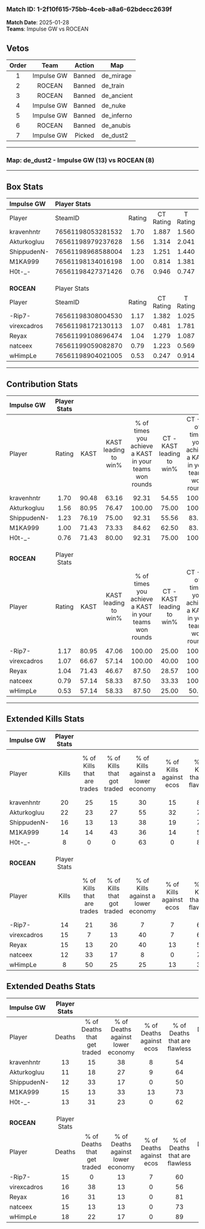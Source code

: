 ### Match ID: 1-2f10f615-75bb-4ceb-a8a6-62bdecc2639f  
**Match Date**: 2025-01-28  
**Teams**: Impulse GW vs ROCEAN  

## Vetos  

| Order | Team | Action | Map |
| :---: | :--: | :----: | --- |
| 1 | Impulse GW | Banned | de_mirage |
| 2 | ROCEAN | Banned | de_train |
| 3 | ROCEAN | Banned | de_ancient |
| 4 | Impulse GW | Banned | de_nuke |
| 5 | Impulse GW | Banned | de_inferno |
| 6 | ROCEAN | Banned | de_anubis |
| 7 | Impulse GW | Picked | de_dust2 |

---  

### **Map**: de_dust2 - Impulse GW (13) vs ROCEAN (8)  
---  

## Box Stats  

| **Impulse GW** | Player Stats      |        |           |          |       |       |       |         |        |      |     |
| :- | :- | :-: | :-: | :-: | :-: | :-: | :-: | :-: | :-: | :-: | :-: |
| Player         | SteamID           | Rating | CT Rating | T Rating | KAST  |  ADR  | Kills | Assists | Deaths | K/D  | HS% |
| kravenhntr     | 76561198053281532 |  1.70  |   1.887   |  1.560   | 90.48 | 128.0 |  20   |   15    |   13   | 1.54 | 45  |
| Akturkogluu    | 76561198979237628 |  1.56  |   1.314   |  2.041   | 80.95 | 83.4  |  22   |    4    |   11   | 2.00 | 54  |
| ShippudenN-    | 76561198968588004 |  1.23  |   1.251   |  1.440   | 76.19 | 77.4  |  16   |    2    |   12   | 1.33 | 68  |
| M1KA999        | 76561198134016198 |  1.00  |   0.814   |  1.381   | 71.43 | 66.1  |  14   |    3    |   15   | 0.93 | 64  |
| H0t-_-         | 76561198427371426 |  0.76  |   0.946   |  0.747   | 71.43 | 47.6  |   8   |    5    |   13   | 0.62 |  0  |
|                |                   |        |           |          |       |       |       |         |        |      |     |
|                |                   |        |           |          |       |       |       |         |        |      |     |
|                |                   |        |           |          |       |       |       |         |        |      |     |
| **ROCEAN**     | Player Stats      |        |           |          |       |       |       |         |        |      |     |
| Player         | SteamID           | Rating | CT Rating | T Rating | KAST  |  ADR  | Kills | Assists | Deaths | K/D  | HS% |
| -Rip7-         | 76561198308004530 |  1.17  |   1.382   |  1.025   | 80.95 | 92.6  |  14   |    5    |   15   | 0.93 | 64  |
| virexcadros    | 76561198172130113 |  1.07  |   0.481   |  1.781   | 66.67 | 87.7  |  15   |    6    |   16   | 0.94 | 46  |
| Reyax          | 76561199108696474 |  1.04  |   1.279   |  1.087   | 71.43 | 72.1  |  15   |    3    |   16   | 0.94 | 66  |
| natceex        | 76561199059082870 |  0.79  |   1.223   |  0.569   | 57.14 | 60.3  |  12   |    2    |   15   | 0.80 | 50  |
| wHimpLe        | 76561198904021005 |  0.53  |   0.247   |  0.914   | 57.14 | 48.9  |   8   |    4    |   18   | 0.44 | 75  |
---  

## Contribution Stats  

| **Impulse GW** | Player Stats |       |                      |                                                        |                           |                                                             |                          |                                                            |
| :- | :-: | :-: | :-: | :-: | :-: | :-: | :-: | :-: |
| Player         |    Rating    | KAST  | KAST leading to win% | % of times you achieve a KAST in your teams won rounds | CT - KAST leading to win% | CT - % of times you achieve a KAST in your teams won rounds | T - KAST leading to win% | T - % of times you achieve a KAST in your teams won rounds |
| kravenhntr     |     1.70     | 90.48 |        63.16         |                         92.31                          |           54.55           |                           100.00                            |          75.00           |                           85.71                            |
| Akturkogluu    |     1.56     | 80.95 |        76.47         |                         100.00                         |           75.00           |                           100.00                            |          77.78           |                           100.00                           |
| ShippudenN-    |     1.23     | 76.19 |        75.00         |                         92.31                          |           55.56           |                            83.33                            |          100.00          |                           100.00                           |
| M1KA999        |     1.00     | 71.43 |        73.33         |                         84.62                          |           62.50           |                            83.33                            |          85.71           |                           85.71                            |
| H0t-_-         |     0.76     | 71.43 |        80.00         |                         92.31                          |           75.00           |                           100.00                            |          85.71           |                           85.71                            |
|                |              |       |                      |                                                        |                           |                                                             |                          |                                                            |
|                |              |       |                      |                                                        |                           |                                                             |                          |                                                            |
|                |              |       |                      |                                                        |                           |                                                             |                          |                                                            |
| **ROCEAN**     | Player Stats |       |                      |                                                        |                           |                                                             |                          |                                                            |
| Player         |    Rating    | KAST  | KAST leading to win% | % of times you achieve a KAST in your teams won rounds | CT - KAST leading to win% | CT - % of times you achieve a KAST in your teams won rounds | T - KAST leading to win% | T - % of times you achieve a KAST in your teams won rounds |
| -Rip7-         |     1.17     | 80.95 |        47.06         |                         100.00                         |           25.00           |                           100.00                            |          66.67           |                           100.00                           |
| virexcadros    |     1.07     | 66.67 |        57.14         |                         100.00                         |           40.00           |                           100.00                            |          66.67           |                           100.00                           |
| Reyax          |     1.04     | 71.43 |        46.67         |                         87.50                          |           28.57           |                           100.00                            |          62.50           |                           83.33                            |
| natceex        |     0.79     | 57.14 |        58.33         |                         87.50                          |           33.33           |                           100.00                            |          83.33           |                           83.33                            |
| wHimpLe        |     0.53     | 57.14 |        58.33         |                         87.50                          |           25.00           |                            50.00                            |          75.00           |                           100.00                           |
---  

## Extended Kills Stats  

| **Impulse GW** | Player Stats |                            |                            |                                    |                         |                              |                                 |                                       |                    |           |
| :- | :-: | :-: | :-: | :-: | :-: | :-: | :-: | :-: | :-: | :-: |
| Player         |    Kills     | % of Kills that are trades | % of Kills that got traded | % of Kills against a lower economy | % of Kills against ecos | % of Kills that are flawless | % of Kills that are close duels | % of Kills that are assisted by flash | Pistol Round Kills | AWP Kills |
| kravenhntr     |      20      |             25             |             15             |                 30                 |           15            |              80              |                5                |                   5                   |         3          |     2     |
| Akturkogluu    |      22      |             23             |             27             |                 55                 |           32            |              73              |                0                |                   5                   |         1          |     1     |
| ShippudenN-    |      16      |             13             |             13             |                 38                 |           19            |              75              |                6                |                   0                   |         1          |     0     |
| M1KA999        |      14      |             14             |             43             |                 36                 |           14            |              50              |               29                |                  14                   |         3          |     0     |
| H0t-_-         |      8       |             0              |             0              |                 63                 |            0            |              88              |                0                |                   0                   |         0          |     8     |
|                |              |                            |                            |                                    |                         |                              |                                 |                                       |                    |           |
|                |              |                            |                            |                                    |                         |                              |                                 |                                       |                    |           |
|                |              |                            |                            |                                    |                         |                              |                                 |                                       |                    |           |
| **ROCEAN**     | Player Stats |                            |                            |                                    |                         |                              |                                 |                                       |                    |           |
| Player         |    Kills     | % of Kills that are trades | % of Kills that got traded | % of Kills against a lower economy | % of Kills against ecos | % of Kills that are flawless | % of Kills that are close duels | % of Kills that are assisted by flash | Pistol Round Kills | AWP Kills |
| -Rip7-         |      14      |             21             |             36             |                 7                  |            7            |              64              |                7                |                   0                   |         2          |     2     |
| virexcadros    |      15      |             7              |             13             |                 40                 |            7            |              67              |                7                |                   0                   |         2          |     0     |
| Reyax          |      15      |             13             |             20             |                 40                 |           13            |              53              |                7                |                   7                   |         3          |     0     |
| natceex        |      12      |             33             |             17             |                 8                  |            0            |              75              |                0                |                   8                   |         0          |     0     |
| wHimpLe        |      8       |             50             |             25             |                 25                 |           13            |              38              |               13                |                   0                   |         0          |     0     |
## Extended Deaths Stats  

| **Impulse GW** | Player Stats |                             |                                   |                          |                               |                            |                           |               |
| :- | :-: | :-: | :-: | :-: | :-: | :-: | :-: | :-: |
| Player         |    Deaths    | % of Deaths that get traded | % of Deaths against lower economy | % of Deaths against ecos | % of Deaths that are flawless | % of Deaths that are close | % of Deaths while blinded | Deaths to AWP |
| kravenhntr     |      13      |             15              |                38                 |            8             |              54               |             15             |             0             |       0       |
| Akturkogluu    |      11      |             18              |                27                 |            9             |              64               |             0              |             9             |       1       |
| ShippudenN-    |      12      |             33              |                17                 |            0             |              50               |             8              |             0             |       0       |
| M1KA999        |      15      |             13              |                33                 |            13            |              73               |             7              |             7             |       0       |
| H0t-_-         |      13      |             31              |                23                 |            0             |              62               |             0              |             0             |       1       |
|                |              |                             |                                   |                          |                               |                            |                           |               |
|                |              |                             |                                   |                          |                               |                            |                           |               |
|                |              |                             |                                   |                          |                               |                            |                           |               |
| **ROCEAN**     | Player Stats |                             |                                   |                          |                               |                            |                           |               |
| Player         |    Deaths    | % of Deaths that get traded | % of Deaths against lower economy | % of Deaths against ecos | % of Deaths that are flawless | % of Deaths that are close | % of Deaths while blinded | Deaths to AWP |
| -Rip7-         |      15      |              0              |                13                 |            7             |              60               |             7              |             0             |       3       |
| virexcadros    |      16      |             38              |                13                 |            0             |              56               |             6              |            13             |       2       |
| Reyax          |      16      |             31              |                13                 |            0             |              81               |             13             |             0             |       3       |
| natceex        |      15      |             13              |                13                 |            0             |              73               |             0              |             0             |       1       |
| wHimpLe        |      18      |             22              |                17                 |            0             |              89               |             11             |            11             |       2       |
